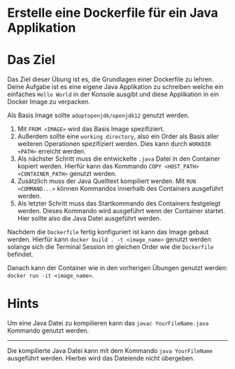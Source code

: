 Erstelle eine Dockerfile für ein Java Applikation
=====

Das Ziel
========
Das Ziel dieser Übung ist es, die Grundlagen einer Dockerfile zu lehren.
Deine Aufgabe ist es eine eigene Java Applikation zu schreiben welche ein einfaches `Hello World` in der Konsole ausgibt
und diese Applikation in ein Docker Image zu verpacken.

Als Basis Image sollte `adoptopenjdk/openjdk12` genutzt werden.

1. Mit `FROM <IMAGE>` wird das Basis Image spezifiziert.
2. Außerdem sollte eine `working directory`, also ein Order als Basis aller weiteren Operationen spezifiziert werden.
Dies kann durch `WORKDIR <PATH>` erreicht werden.
3. Als nächster Schritt muss die entwickelte `.java` Datei in den Container kopiert werden.
Hierfür kann das Kommando `COPY <HOST_PATH> <CONTAINER_PATH>` genutzt werden.
4. Zusätzlich muss der Java Quelltext kompiliert werden. Mit `RUN <COMMAND...>` können Kommandos innerhalb des Containers
ausgeführt werden.
5. Als letzter Schritt muss das Startkommando des Containers festgelegt werden. Dieses Kommando wird ausgeführt wenn der
Container startet. Hier sollte also die Java Datei ausgeführt werden.

Nachdem die `Dockerfile` fertig konfiguriert ist kann das Image gebaut werden.
Hierfür kann `docker build . -t <image_name>` genutzt werden solange sich die Terminal Session im gleichen Order wie 
die `Dockerfile` befindet.

Danach kann der Container wie in den vorherigen Übungen genutzt werden: `docker run -it <image_name>`.

Hints
=====

Um eine Java Datei zu kompilieren kann das `javac YourFileName.java` Kommando genutzt werden.

---

Die kompilierte Java Datei kann mit dem Kommando `java YourFileName` ausgeführt werden. Hierbei wird das Dateiende nicht
übergeben.

